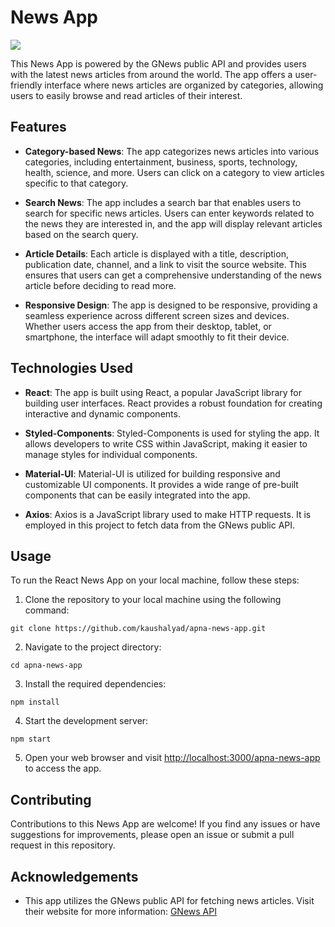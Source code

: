 # News App

![](https://github.com/kaushalyad/apna-news-app/blob/master/src/components/Images/demo.png)

This News App is powered by the GNews public API and provides users with the latest news articles from around the world. The app offers a user-friendly interface where news articles are organized by categories, allowing users to easily browse and read articles of their interest. 

## Features

- **Category-based News**: The app categorizes news articles into various categories, including entertainment, business, sports, technology, health, science, and more. Users can click on a category to view articles specific to that category.

- **Search News**: The app includes a search bar that enables users to search for specific news articles. Users can enter keywords related to the news they are interested in, and the app will display relevant articles based on the search query.

- **Article Details**: Each article is displayed with a title, description, publication date, channel, and a link to visit the source website. This ensures that users can get a comprehensive understanding of the news article before deciding to read more.

- **Responsive Design**: The app is designed to be responsive, providing a seamless experience across different screen sizes and devices. Whether users access the app from their desktop, tablet, or smartphone, the interface will adapt smoothly to fit their device.

## Technologies Used

- **React**: The app is built using React, a popular JavaScript library for building user interfaces. React provides a robust foundation for creating interactive and dynamic components.

- **Styled-Components**: Styled-Components is used for styling the app. It allows developers to write CSS within JavaScript, making it easier to manage styles for individual components.

- **Material-UI**: Material-UI is utilized for building responsive and customizable UI components. It provides a wide range of pre-built components that can be easily integrated into the app.

- **Axios**: Axios is a JavaScript library used to make HTTP requests. It is employed in this project to fetch data from the GNews public API.

## Usage

To run the React News App on your local machine, follow these steps:

1. Clone the repository to your local machine using the following command:

```
git clone https://github.com/kaushalyad/apna-news-app.git
```

2. Navigate to the project directory:

```
cd apna-news-app
```

3. Install the required dependencies:

```
npm install
```

4. Start the development server:

```
npm start
```

5. Open your web browser and visit [http://localhost:3000/apna-news-app](http://localhost:3000/apna-news-app) to access the app.

## Contributing

Contributions to this News App are welcome! If you find any issues or have suggestions for improvements, please open an issue or submit a pull request in this repository.

## Acknowledgements

- This app utilizes the GNews public API for fetching news articles. Visit their website for more information: [GNews API](https://gnews.io/)
